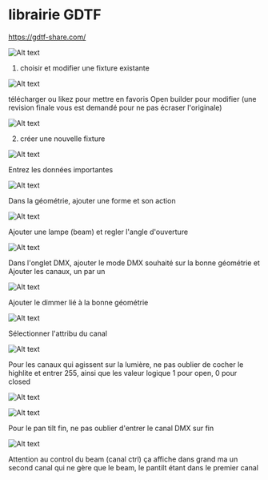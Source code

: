 # librairie GDTF
https://gdtf-share.com/

![Alt text](images/2023-03-21_06h24_36.png)

1. choisir et modifier une fixture existante

![Alt text](images/2023-03-21_06h25_28.png)

télécharger ou likez pour mettre en favoris
Open builder pour modifier (une revision finale vous est demandé pour ne pas écraser l'originale)

![Alt text](images/2023-03-21_06h26_13.png)

2. créer une nouvelle fixture

![Alt text](images/2023-03-21_06h27_06.png)

Entrez les données importantes

![Alt text](images/2023-03-21_06h27_26.png)

Dans la géométrie, ajouter une forme et son action

![Alt text](images/2023-03-21_06h28_58.png)

Ajouter une lampe (beam) et regler l'angle d'ouverture

![Alt text](images/2023-03-21_06h30_26.png)

Dans l'onglet DMX, ajouter le mode DMX souhaité sur la bonne géométrie et Ajouter les canaux, un par un

![Alt text](images/2023-03-21_06h32_22.png)

Ajouter le dimmer lié à la bonne géométrie

![Alt text](images/2023-03-21_06h33_08.png)

Sélectionner l'attribu du canal

![Alt text](images/2023-03-21_06h34_02.png)

Pour les canaux qui agissent sur la lumière, ne pas oublier de cocher le highlite et entrer 255, ainsi que les valeur logique 1 pour open, 0 pour closed

![Alt text](images/2023-03-21_06h34_58.png)

![Alt text](images/2023-03-21_06h37_21.png)

Pour le pan tilt fin, ne pas oublier d'entrer le canal DMX sur fin

![Alt text](images/2023-03-21_06h39_19.png)

Attention au control du beam (canal ctrl)
ça affiche dans grand ma un second canal qui ne gère que le beam, le pantilt étant dans le premier canal